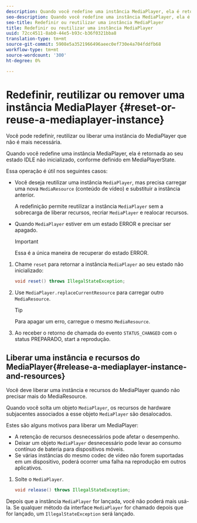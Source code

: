 ```yaml
---
description: Quando você redefine uma instância MediaPlayer, ela é retornada ao seu estado IDLE não inicializado, conforme definido em MediaPlayerState.
seo-description: Quando você redefine uma instância MediaPlayer, ela é retornada ao seu estado IDLE não inicializado, conforme definido em MediaPlayerState.
seo-title: Redefinir ou reutilizar uma instância MediaPlayer
title: Redefinir ou reutilizar uma instância MediaPlayer
uuid: 72cc4511-8ab0-44e5-b93c-b36f0321bba8
translation-type: tm+mt
source-git-commit: 5908e5a3521966496aeec0ef730e4a704fddfb68
workflow-type: tm+mt
source-wordcount: '300'
ht-degree: 0%

---
```



# Redefinir, reutilizar ou remover uma instância MediaPlayer {#reset-or-reuse-a-mediaplayer-instance}

Você pode redefinir, reutilizar ou liberar uma instância do MediaPlayer que não é mais necessária.

Quando você redefine uma instância MediaPlayer, ela é retornada ao seu estado IDLE não inicializado, conforme definido em MediaPlayerState.

Essa operação é útil nos seguintes casos:

* Você deseja reutilizar uma instância `MediaPlayer`, mas precisa carregar uma nova `MediaResource` (conteúdo de vídeo) e substituir a instância anterior.

   A redefinição permite reutilizar a instância `MediaPlayer` sem a sobrecarga de liberar recursos, recriar `MediaPlayer` e realocar recursos.

* Quando `MediaPlayer` estiver em um estado ERROR e precisar ser apagado.

   >[!IMPORTANT]
   >
   >Essa é a única maneira de recuperar do estado ERROR.

1. Chame `reset` para retornar a instância `MediaPlayer` ao seu estado não inicializado:

   ```java
   void reset() throws IllegalStateException; 
   ```

1. Use `MediaPlayer.replaceCurrentResource` para carregar outro `MediaResource`.

   >[!TIP]
   >
   >Para apagar um erro, carregue o mesmo `MediaResource`.

1. Ao receber o retorno de chamada do evento `STATUS_CHANGED` com o status PREPARADO, start a reprodução.

## Liberar uma instância e recursos do MediaPlayer{#release-a-mediaplayer-instance-and-resources}

Você deve liberar uma instância e recursos do MediaPlayer quando não precisar mais do MediaResource.

Quando você solta um objeto `MediaPlayer`, os recursos de hardware subjacentes associados a esse objeto `MediaPlayer` são desalocados.

Estes são alguns motivos para liberar um MediaPlayer:

* A retenção de recursos desnecessários pode afetar o desempenho.
* Deixar um objeto `MediaPlayer` desnecessário pode levar ao consumo contínuo de bateria para dispositivos móveis.
* Se várias instâncias do mesmo codec de vídeo não forem suportadas em um dispositivo, poderá ocorrer uma falha na reprodução em outros aplicativos.

1. Solte o `MediaPlayer`.

   ```java
   void release() throws IllegalStateException;
   ```

Depois que a instância `MediaPlayer` for lançada, você não poderá mais usá-la. Se qualquer método da interface `MediaPlayer` for chamado depois que for lançado, um `IllegalStateException` será lançado.